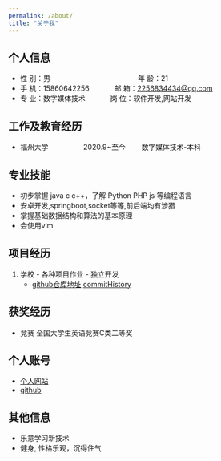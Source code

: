 ```yaml
---
permalink: /about/
title: "关于我"
---
```


## 个人信息 

* 性 别：男&emsp;&emsp;&emsp;&emsp;&emsp;&emsp;&emsp;&emsp;&emsp;&emsp;&emsp;&emsp;&ensp;年 龄：21  
* 手 机：15860642256 &emsp;&emsp;&emsp;  邮 箱：2256834434@qq.com    
* 专 业：数字媒体技术 &emsp;&emsp;&emsp; 岗 位：软件开发,网站开发

## 工作及教育经历

* 福州大学&emsp;&emsp;&emsp;&emsp;&emsp;2020.9~至今&emsp;&emsp; 数字媒体技术-本科  

## 专业技能

* 初步掌握 java c c++，了解 Python PHP js  等编程语言
* 安卓开发,springboot,socket等等,前后端均有涉猎
* 掌握基础数据结构和算法的基本原理
* 会使用vim

## 项目经历

1. 学校 - 各种项目作业 - 独立开发   
    * [github仓库地址](https://github.com/wadeoo?tab=repositories)
    [commitHistory](assets\img\commit.png)

## 获奖经历

* 竞赛 全国大学生英语竞赛C类二等奖

## 个人账号 

* [个人网站](https://wadeoo.github.io/)
* [github](https://github.com/wadeoo)

## 其他信息 

* 乐意学习新技术
* 健身, 性格乐观，沉得住气 